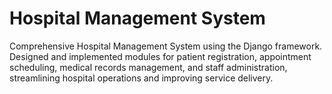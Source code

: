 # Hospital Management System
 Comprehensive Hospital Management System using the Django framework.  Designed and implemented modules for patient registration, appointment scheduling, medical records management, and staff administration, streamlining hospital operations and improving service delivery.

